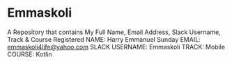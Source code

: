 # Emmaskoli
A Repository that contains My Full Name, Email Address, Slack Username, Track & Course Registered
NAME:           Harry Emmanuel Sunday
EMAIL:          emmaskoli4life@yahoo.com
SLACK USERNAME: Emmaskoli
TRACK:          Mobile
COURSE:         Kotlin
